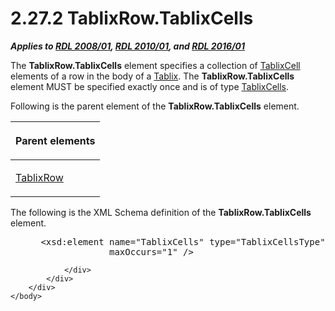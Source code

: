 <html dir="LTR" xmlns:mshelp="http://msdn.microsoft.com/mshelp" xmlns:ddue="http://ddue.schemas.microsoft.com/authoring/2003/5" xmlns:xlink="http://www.w3.org/1999/xlink" xmlns:tool="http://www.microsoft.com/tooltip">
    <head>
        <meta http-equiv="Content-Type" content="text/html; CHARSET=utf-8"></meta>
        <meta name="save" content="history"></meta>
        <title>2.27.2 TablixRow.TablixCells</title>
        <xml>
            <mshelp:toctitle title="2.27.2 TablixRow.TablixCells"></mshelp:toctitle>
            <mshelp:rltitle title="[MS-RDL]: TablixRow.TablixCells"></mshelp:rltitle>
            <mshelp:keyword index="A" term="0625953e-e2b7-4733-8deb-2c7f135332f1"></mshelp:keyword>
            <mshelp:attr name="DCSext.ContentType" value="open specification"></mshelp:attr>
            <mshelp:attr name="AssetID" value="0625953e-e2b7-4733-8deb-2c7f135332f1"></mshelp:attr>
            <mshelp:attr name="TopicType" value="kbRef"></mshelp:attr>
            <mshelp:attr name="DCSext.Title" value="[MS-RDL]: TablixRow.TablixCells" />
        </xml>
    </head>
    <body>
        <div id="header">
            <h1 class="heading">2.27.2 TablixRow.TablixCells</h1>
        </div>
        <div id="mainSection">
            <div id="mainBody">
                <div id="allHistory" class="saveHistory"></div>
                <div id="sectionSection0" class="section" name="collapseableSection">
                    

<p><b><i>Applies to </i></b><a href="1e855f94-4617-47e4-b89e-0856c6cb420f.html"><b><i>RDL 2008/01</i></b></a><b><i>,
</i></b><a href="3428e690-a348-4ec7-8a6a-8efb42d2cdee.html"><b><i>RDL 2010/01</i></b></a><b><i>,
and </i></b><a href="52ce3983-2bfc-4e72-9359-42aaf5fe4509.html"><b><i>RDL 2016/01</i></b></a></p>

<p>The <b>TablixRow.TablixCells</b> element specifies a
collection of <a href="33258f80-fa42-4baf-abd5-ded34ffbbc61.html">TablixCell</a>
elements of a row in the body of a <a href="e42fb86e-799a-4202-8845-ac38831efccb.html">Tablix</a>. The <b>TablixRow.TablixCells</b>
element MUST be specified exactly once and is of type <a href="68806b2c-5001-42ea-9159-3204fb6a12dc.html">TablixCells</a>.</p>

<p>Following is the parent element of the <b>TablixRow.TablixCells</b>
element.</p>

<table>
 <thead>
  <tr>
   <th>
   <p>Parent elements</p>
   </th>
  </tr>
 </thead>
 <tr>
  <td>
  <p><a href="2763daba-3372-43a9-9046-acd5c5775848.html">TablixRow</a></p>
  </td>
 </tr>
</table>

<p>The following is the XML Schema definition of the <b>TablixRow.TablixCells</b>
element.</p>

<dl>
<dd>
<div><pre> &lt;xsd:element name=&quot;TablixCells&quot; type=&quot;TablixCellsType&quot; minOccurs=&quot;1&quot; 
              maxOccurs=&quot;1&quot; /&gt;
</pre></div>
</dd></dl>


                </div>
            </div>
        </div>
    </body>
</html>